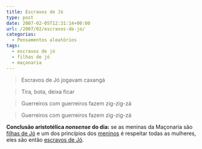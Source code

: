 ```yaml
---
title: Escravos de Jó
type: post
date: 2007-02-05T12:31:14+00:00
url: /2007/02/escravos-de-jo/
categorias:
  - Pensamentos aleatórios
tags:
  - escravos de jó
  - filhas de jó
  - maçonaria
---
```


> Escravos de Jó jogavam caxangá

> Tira, bota, deixa ficar

> Guerreiros com guerreiros fazem zig-zig-zá

> Guerreiros com guerreiros fazem zig-zig-zá

**Conclusão aristotélica _nonsense_ do dia:** se as meninas da Maçonaria são [filhas de Jó][1] e um dos princípios dos [meninos][2] é respeitar todas as mulheres, eles são então [escravos de Jó][3].

[1]: http://pt.wikipedia.org/wiki/Filhas_de_J%C3%B3
[2]: http://pt.wikipedia.org/wiki/Ordem_DeMolay
[3]: http://www.rafael.galvao.org/2004/07/escravos_de_jo.php
